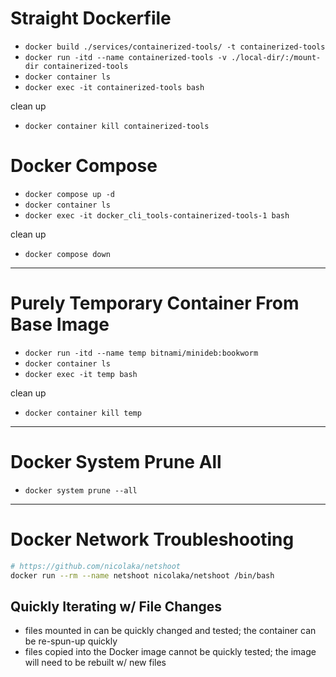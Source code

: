 # Straight Dockerfile
- `docker build ./services/containerized-tools/ -t containerized-tools`
- `docker run -itd --name containerized-tools -v ./local-dir/:/mount-dir containerized-tools`
- `docker container ls`
- `docker exec -it containerized-tools bash`

clean up
- `docker container kill containerized-tools`

# Docker Compose
- `docker compose up -d`
- `docker container ls`
- `docker exec -it docker_cli_tools-containerized-tools-1 bash`

clean up
- `docker compose down`

---
# Purely Temporary Container From Base Image
- `docker run -itd --name temp bitnami/minideb:bookworm`
- `docker container ls`
- `docker exec -it temp bash`

clean up
- `docker container kill temp`

---
# Docker System Prune All
- `docker system prune --all`

---
# Docker Network Troubleshooting
```bash
# https://github.com/nicolaka/netshoot
docker run --rm --name netshoot nicolaka/netshoot /bin/bash
```

## Quickly Iterating w/ File Changes
- files mounted in can be quickly changed and tested; the container can be re-spun-up quickly
- files copied into the Docker image cannot be quickly tested; the image will need to be rebuilt w/ new files
